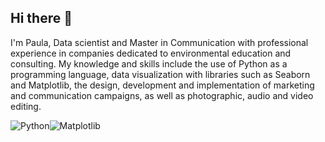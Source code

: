 ## Hi there 👋

<!--
**Pauts3/Pauts3** is a ✨ _special_ ✨ repository because its `README.md` (this file) appears on your GitHub profile. -->

I'm Paula, Data scientist and Master in Communication with professional experience in companies dedicated to environmental education and consulting. My knowledge and skills include the use of Python as a programming language, data visualization with libraries such as Seaborn and Matplotlib, the design, development and implementation of marketing and communication campaigns, as well as photographic, audio and video editing.

![Python](https://img.shields.io/badge/python-3670A0?style=for-the-badge&logo=python&logoColor=ffdd54)![Matplotlib](https://img.shields.io/badge/Matplotlib-%23ffffff.svg?style=for-the-badge&logo=Matplotlib&logoColor=black)

